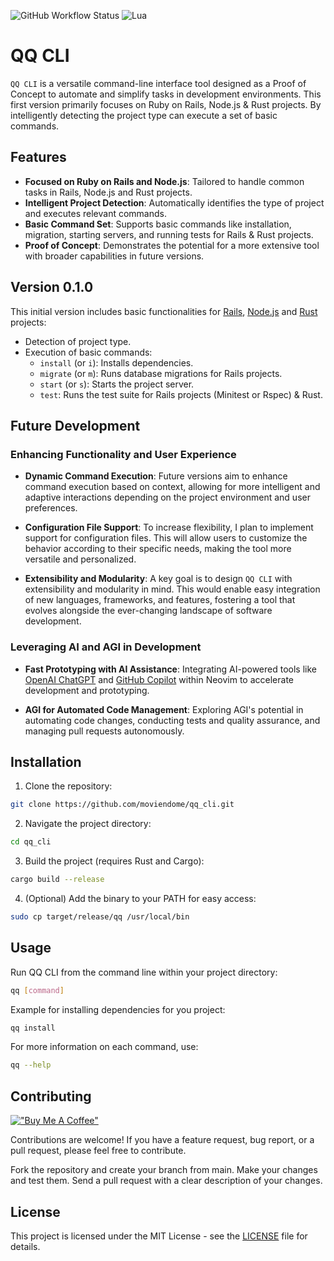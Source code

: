 ![GitHub Workflow Status](http://img.shields.io/github/actions/workflow/status/moviendome/qq_cli/rust.yml?branch=main&style=for-the-badge)
![Lua](https://img.shields.io/badge/Made%20with%20Rust-blueviolet.svg?style=for-the-badge&logo=rust)

# QQ CLI

`QQ CLI` is a versatile command-line interface tool designed as a Proof of Concept to automate and simplify tasks in development environments. This first version primarily focuses on Ruby on Rails, Node.js & Rust projects. By intelligently detecting the project type can execute a set of basic commands.

## Features

- **Focused on Ruby on Rails and Node.js**: Tailored to handle common tasks in Rails, Node.js and Rust projects.
- **Intelligent Project Detection**: Automatically identifies the type of project and executes relevant commands.
- **Basic Command Set**: Supports basic commands like installation, migration, starting servers, and running tests for Rails & Rust projects.
- **Proof of Concept**: Demonstrates the potential for a more extensive tool with broader capabilities in future versions.

## Version 0.1.0

This initial version includes basic functionalities for [Rails](https://rubyonrails.org/), [Node.js](https://nodejs.org/en) and [Rust](https://www.rust-lang.org/) projects:

- Detection of project type.
- Execution of basic commands:
  - `install` (or `i`): Installs dependencies.
  - `migrate` (or `m`): Runs database migrations for Rails projects.
  - `start` (or `s`): Starts the project server.
  - `test`: Runs the test suite for Rails projects (Minitest or Rspec) & Rust.

## Future Development

### Enhancing Functionality and User Experience

- **Dynamic Command Execution**: Future versions aim to enhance command execution based on context, allowing for more intelligent and adaptive interactions depending on the project environment and user preferences.

- **Configuration File Support**: To increase flexibility, I plan to implement support for configuration files. This will allow users to customize the behavior according to their specific needs, making the tool more versatile and personalized.

- **Extensibility and Modularity**: A key goal is to design `QQ CLI` with extensibility and modularity in mind. This would enable easy integration of new languages, frameworks, and features, fostering a tool that evolves alongside the ever-changing landscape of software development.

### Leveraging AI and AGI in Development

- **Fast Prototyping with AI Assistance**: Integrating AI-powered tools like [OpenAI ChatGPT](https://chat.openai.com/) and [GitHub Copilot](https://github.com/features/copilot) within Neovim to accelerate development and prototyping.

- **AGI for Automated Code Management**: Exploring AGI's potential in automating code changes, conducting tests and quality assurance, and managing pull requests autonomously.

## Installation

1. Clone the repository:
```bash
git clone https://github.com/moviendome/qq_cli.git
```
   
2. Navigate the project directory:
```bash
cd qq_cli
```

3. Build the project (requires Rust and Cargo):
```bash
cargo build --release
```

4. (Optional) Add the binary to your PATH for easy access:
```bash
sudo cp target/release/qq /usr/local/bin
```

## Usage
Run QQ CLI from the command line within your project directory:

```bash
qq [command]
```

Example for installing dependencies for you project: 
```bash
qq install
```

For more information on each command, use:
```bash
qq --help
```
## Contributing

[!["Buy Me A Coffee"](https://www.buymeacoffee.com/assets/img/custom_images/orange_img.png)](https://www.buymeacoffee.com/moviendome)

Contributions are welcome! If you have a feature request, bug report, or a pull request, please feel free to contribute.

Fork the repository and create your branch from main.
Make your changes and test them.
Send a pull request with a clear description of your changes.

## License
This project is licensed under the MIT License - see the [LICENSE](LICENSE) file for details.
